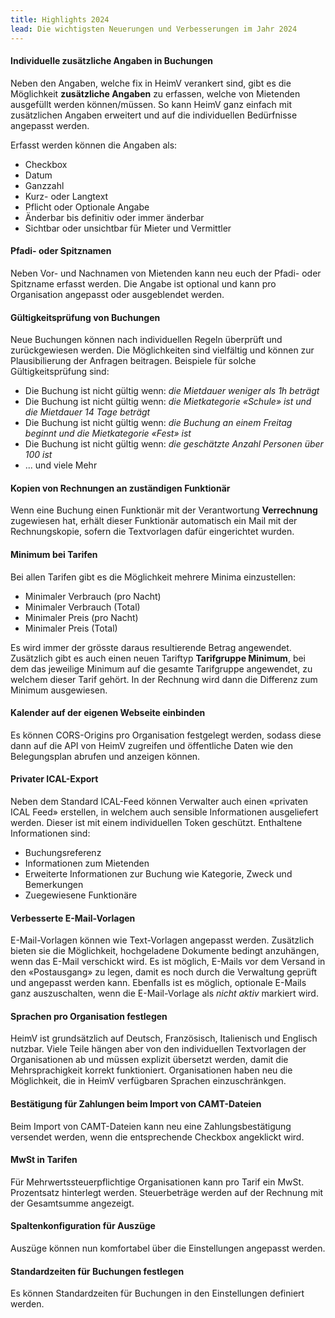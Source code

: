 ```yaml
---
title: Highlights 2024
lead: Die wichtigsten Neuerungen und Verbesserungen im Jahr 2024
---
```


<!-- - Feature: Customize nickname field per organisation
- Feature: Introduce BookingValidations to conditionally validate bookings
- Feature: Send invoice notifications to billing operators
- Feature: Add new tarif for GroupMinimum
- Feature: Add CorsOrigin configuration on organisation
- Feature: Extend private ical export with responsibilities
- Feature: Extend booking_questions to booking agents
- Feature: Allow booking agents to add more info for an agent booking
- Feature: Use {{ TARIFS }} placeholder in contract and invoice templates
- Feature: Attach DesignatedDocuments to any MailTemplates
- Feature: Allow booking categories to be discarded
- Feature: Improve private ICAL feed
- Feature: Add new data digest template for meter reading periods
- Feature: Improve conflict resolve options for bookings
- Feature: Allow enabling languages for organisations
- Feature: Send confirmation for payments when importing CAMT-Files
- Feature: Display tax with totals
- Feature: Set default state for new bookings in manager
- Feature: Add column_config for data digests
- Feature: Add global searchbar and improve filters
- Feature: Add occupancies to booking form
- Feature: Set default times for bookings
- Improvement: Add MailTemplate to RichTextTemplates
- Feature: Edit contract and invoice emails before send -->

#### Individuelle zusätzliche Angaben in Buchungen

Neben den Angaben, welche fix in HeimV verankert sind, gibt es die Möglichkeit **zusätzliche Angaben** zu erfassen, welche von Mietenden ausgefüllt werden können/müssen. So kann HeimV ganz einfach mit zusätzlichen Angaben erweitert und auf die individuellen Bedürfnisse angepasst werden.

Erfasst werden können die Angaben als:

- Checkbox
- Datum
- Ganzzahl
- Kurz- oder Langtext
- Pflicht oder Optionale Angabe
- Änderbar bis definitiv oder immer änderbar
- Sichtbar oder unsichtbar für Mieter und Vermittler

#### Pfadi- oder Spitznamen

Neben Vor- und Nachnamen von Mietenden kann neu euch der Pfadi- oder Spitzname erfasst werden. Die Angabe ist optional und kann pro Organisation angepasst oder ausgeblendet werden.

#### Gültigkeitsprüfung von Buchungen

Neue Buchungen können nach individuellen Regeln überprüft und zurückgewiesen werden. Die Möglichkeiten sind vielfältig und können zur Plausibilierung der Anfragen beitragen. Beispiele für solche Gültigkeitsprüfung sind:

- Die Buchung ist nicht gültig wenn: _die Mietdauer weniger als 1h beträgt_
- Die Buchung ist nicht gültig wenn: _die Mietkategorie «Schule» ist und die Mietdauer 14 Tage beträgt_
- Die Buchung ist nicht gültig wenn: _die Buchung an einem Freitag beginnt und die Mietkategorie «Fest» ist_
- Die Buchung ist nicht gültig wenn: _die geschätzte Anzahl Personen über 100 ist_
- ... und viele Mehr

#### Kopien von Rechnungen an zuständigen Funktionär

Wenn eine Buchung einen Funktionär mit der Verantwortung **Verrechnung** zugewiesen hat, erhält dieser Funktionär automatisch ein Mail mit der Rechnungskopie, sofern die Textvorlagen dafür eingerichtet wurden.

#### Minimum bei Tarifen

Bei allen Tarifen gibt es die Möglichkeit mehrere Minima einzustellen:

- Minimaler Verbrauch (pro Nacht)
- Minimaler Verbrauch (Total)
- Minimaler Preis (pro Nacht)
- Minimaler Preis (Total)

Es wird immer der grösste daraus resultierende Betrag angewendet. Zusätzlich gibt es auch einen neuen Tariftyp **Tarifgruppe Minimum**, bei dem das jeweilige Minimum auf die gesamte Tarifgruppe angewendet, zu welchem dieser Tarif gehört. In der Rechnung wird dann die Differenz zum Minimum ausgewiesen.


#### Kalender auf der eigenen Webseite einbinden

Es können CORS-Origins pro Organisation festgelegt werden, sodass diese dann auf die API von HeimV zugreifen und öffentliche Daten wie den Belegungsplan abrufen und anzeigen können.

#### Privater ICAL-Export

Neben dem Standard ICAL-Feed können Verwalter auch einen «privaten ICAL Feed» erstellen, in welchem auch sensible Informationen ausgeliefert werden. Dieser ist mit einem individuellen Token geschützt. Enthaltene Informationen sind:

- Buchungsreferenz
- Informationen zum Mietenden
- Erweiterte Informationen zur Buchung wie Kategorie, Zweck und Bemerkungen
- Zuegewiesene Funktionäre


#### Verbesserte E-Mail-Vorlagen

E-Mail-Vorlagen können wie Text-Vorlagen angepasst werden. Zusätzlich bieten sie die Möglichkeit, hochgeladene Dokumente bedingt anzuhängen, wenn das E-Mail verschickt wird. Es ist möglich, E-Mails vor dem Versand in den «Postausgang» zu legen, damit es noch durch die Verwaltung geprüft und angepasst werden kann. Ebenfalls ist es möglich, optionale E-Mails ganz auszuschalten, wenn die E-Mail-Vorlage als _nicht aktiv_ markiert wird. 

#### Sprachen pro Organisation festlegen

HeimV ist grundsätzlich auf Deutsch, Französisch, Italienisch und Englisch nutzbar. Viele Teile hängen aber von den individuellen Textvorlagen der Organisationen ab und müssen explizit übersetzt werden, damit die Mehrsprachigkeit korrekt funktioniert. Organisationen haben neu die Möglichkeit, die in HeimV verfügbaren Sprachen einzuschränkgen.

#### Bestätigung für Zahlungen beim Import von CAMT-Dateien

Beim Import von CAMT-Dateien kann neu eine Zahlungsbestätigung versendet werden, wenn die entsprechende Checkbox angeklickt wird.

#### MwSt in Tarifen 

Für Mehrwertssteuerpflichtige Organisationen kann pro Tarif ein MwSt. Prozentsatz hinterlegt werden.
Steuerbeträge werden auf der Rechnung mit der Gesamtsumme angezeigt.

#### Spaltenkonfiguration für Auszüge

Auszüge können nun komfortabel über die Einstellungen angepasst werden.

#### Standardzeiten für Buchungen festlegen

Es können Standardzeiten für Buchungen in den Einstellungen definiert werden.
